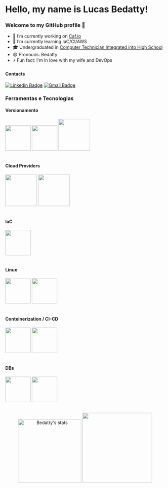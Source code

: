 <html>

# Hello, my name is Lucas Bedatty! 
### Welcome to my GitHub profile 👋
- 🔭 I’m currently working on <a href="https://www.caf.io/">Caf.io</a>
- 🌱 I’m currently learning IaC/CI/AWS
- 🎓 Undergraduated in <a href="http://www.ifsul.edu.br/">Computer Technician Integrated into High School</a    >
- 😄 Pronouns: Bedatty
- ⚡ Fun fact: I'm in love with my wife and DevOps

#### Contacts
[![Linkedin Badge](https://img.shields.io/badge/-Lucas%20Bedatty-3000cc?style=flat-square&logo=Linkedin&logoColor=white&link=https://www.linkedin.com/in/lucas-bedatty-%F0%9F%91%BE-a0477a204/)](https://www.linkedin.com/in/lucas-bedatty-%F0%9F%91%BE-a0477a204/)
[![Gmail Badge](https://img.shields.io/badge/-lucasbedatty01@gmail.com-3000cc?style=flat-square&logo=Gmail&logoColor=white&link=mailto:lucasbedatty01@gmail.com)](mailto:lucasbedatty01@gmail.com)

### Ferramentas e Tecnologias
#### Versionamento
<div>
    <img src="https://cdn.jsdelivr.net/gh/devicons/devicon/icons/github/github-original.svg" width="80" heigth="80"/>
    <img src="https://cdn.jsdelivr.net/gh/devicons/devicon/icons/gitlab/gitlab-original-wordmark.svg" width="80" heigth="80"/>
    <img src="https://cdn.jsdelivr.net/gh/devicons/devicon/icons/git/git-plain-wordmark.svg" width="100" heigth="100"/>
</div>
<br>

#### Cloud Providers
<div>
    <img src="https://cdn.jsdelivr.net/gh/devicons/devicon/icons/amazonwebservices/amazonwebservices-plain-wordmark.svg" width="100" heigth="100"/>
    <img src="https://cdn.jsdelivr.net/gh/devicons/devicon/icons/digitalocean/digitalocean-original-wordmark.svg" width="100" heigth="100"/>
</div>
<br>

#### IaC
<div>
    <img src="https://cdn.jsdelivr.net/gh/devicons/devicon/icons/terraform/terraform-original.svg" width="80" heigth="80"/>
</div>
<br>

#### Linux
<div>    
    <img src="https://cdn.jsdelivr.net/gh/devicons/devicon/icons/linux/linux-original.svg" width="80" heigth="80"/>
    <img src="https://cdn.jsdelivr.net/gh/devicons/devicon/icons/bash/bash-original.svg" width="80" heigth="80"/>
</div>
<br>

#### Conteinerization / CI-CD
<div>
    <img src="https://cdn.jsdelivr.net/gh/devicons/devicon/icons/docker/docker-original.svg" width="80" heigth="80"/>
    <img src="https://cdn.jsdelivr.net/gh/devicons/devicon/icons/kubernetes/kubernetes-plain.svg" width="80" heigth="80"/>
</div>
<br>

#### DBs
<div>
    <img src="https://cdn.jsdelivr.net/gh/devicons/devicon/icons/mongodb/mongodb-original.svg" width="80" heigth="80"/>
    <img src="https://cdn.jsdelivr.net/gh/devicons/devicon/icons/mysql/mysql-original-wordmark.svg" width="80" heigth="80"/>
</div>
<br>

<p align="center">
    <span>
        <img src="https://github-readme-stats.vercel.app/api?username=bedatty&show_icons=true&theme=dark" alt="Bedatty's stats" height=200 />
    </span>
    <span>
        <img src="https://github-readme-stats.vercel.app/api/top-langs/?username=bedatty&layout=compact&theme=dark" height="220">
    </span>
</p>
</html>
